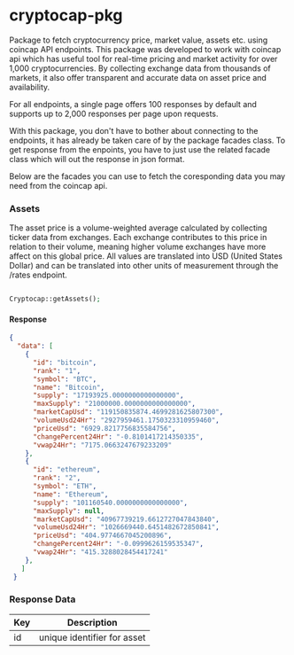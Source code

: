 # cryptocap-pkg
Package to fetch cryptocurrency price, market value, assets etc. using coincap API endpoints.
This package was developed to work with coincap api which has useful tool for real-time pricing and market activity for over 1,000 cryptocurrencies. By collecting exchange data from thousands of markets, it also offer transparent and accurate data on asset price and availability.

For all endpoints, a single page offers 100 responses by default and supports up to 2,000 responses per page upon requests.

With this package, you don't have to bother about connecting to the endpoints, it has already be taken care of by the package facades class. To get response from the enpoints, you have to just use the related facade class which will out the response in json format.

Below are the facades you can use to fetch the coresponding data you may need from the coincap api.

### Assets
The asset price is a volume-weighted average calculated by collecting ticker data from exchanges. Each exchange contributes to this price in relation to their volume, meaning higher volume exchanges have more affect on this global price. All values are translated into USD (United States Dollar) and can be translated into other units of measurement through the /rates endpoint.

```php 

Cryptocap::getAssets();

```
#### Response
```json
{
  "data": [
    {
      "id": "bitcoin",
      "rank": "1",
      "symbol": "BTC",
      "name": "Bitcoin",
      "supply": "17193925.0000000000000000",
      "maxSupply": "21000000.0000000000000000",
      "marketCapUsd": "119150835874.4699281625807300",
      "volumeUsd24Hr": "2927959461.1750323310959460",
      "priceUsd": "6929.8217756835584756",
      "changePercent24Hr": "-0.8101417214350335",
      "vwap24Hr": "7175.0663247679233209"
    },
    {
      "id": "ethereum",
      "rank": "2",
      "symbol": "ETH",
      "name": "Ethereum",
      "supply": "101160540.0000000000000000",
      "maxSupply": null,
      "marketCapUsd": "40967739219.6612727047843840",
      "volumeUsd24Hr": "1026669440.6451482672850841",
      "priceUsd": "404.9774667045200896",
      "changePercent24Hr": "-0.0999626159535347",
      "vwap24Hr": "415.3288028454417241"
    },
   ]
 }
```` 
 ### Response Data
 | Key       | Description               |
 |-----------|---------------------------|
 | id        |unique identifier for asset|
